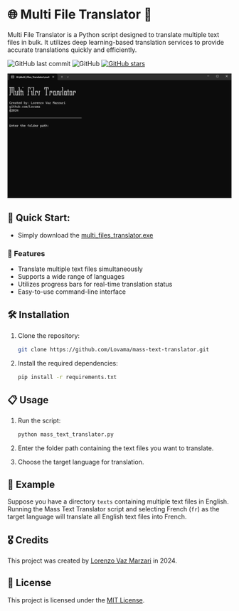 # 🌐 Multi File Translator 📝

Multi File Translator is a Python script designed to translate multiple text files in bulk. It utilizes deep learning-based translation services to provide accurate translations quickly and efficiently.

![GitHub last commit](https://img.shields.io/github/last-commit/Lovama/Multi-Files-Translator)
![GitHub](https://img.shields.io/github/license/Lovama/Multi-Files-Translator)
[![GitHub stars](https://img.shields.io/github/stars/Lovama/Multi-Files-Translator?style=social)](https://github.com/Lovama/mass-text-translator/stargazers)

![Translator in Action](demo.gif)

## 🚀 Quick Start:

- Simply download the [multi_files_translator.exe](multi_files_translator.exe)


### 🎉 Features

- Translate multiple text files simultaneously
- Supports a wide range of languages
- Utilizes progress bars for real-time translation status
- Easy-to-use command-line interface

## 🛠️ Installation

1. Clone the repository:

    ```bash
    git clone https://github.com/Lovama/mass-text-translator.git
    ```

2. Install the required dependencies:

    ```bash
    pip install -r requirements.txt
    ```

## 📋 Usage

1. Run the script:

    ```bash
    python mass_text_translator.py
    ```

2. Enter the folder path containing the text files you want to translate.
3. Choose the target language for translation.

## 📝 Example

Suppose you have a directory `texts` containing multiple text files in English. Running the Mass Text Translator script and selecting French (`fr`) as the target language will translate all English text files into French.

## 🎖️ Credits

This project was created by [Lorenzo Vaz Marzari](https://github.com/Lovama) in 2024.

## 📄 License

This project is licensed under the [MIT License](LICENSE).
